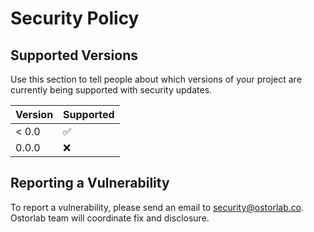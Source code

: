 # Security Policy

## Supported Versions

Use this section to tell people about which versions of your project are
currently being supported with security updates.

| Version | Supported          |
| ------- | ------------------ |
| < 0.0   | :white_check_mark: |
| 0.0.0   | :x:                |


## Reporting a Vulnerability

To report a vulnerability, please send an email to security@ostorlab.co. Ostorlab team will coordinate fix and disclosure.
